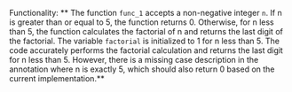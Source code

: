Functionality: ** The function `func_1` accepts a non-negative integer `n`. If n is greater than or equal to 5, the function returns 0. Otherwise, for n less than 5, the function calculates the factorial of n and returns the last digit of the factorial. The variable `factorial` is initialized to 1 for n less than 5. The code accurately performs the factorial calculation and returns the last digit for n less than 5. However, there is a missing case description in the annotation where n is exactly 5, which should also return 0 based on the current implementation.**